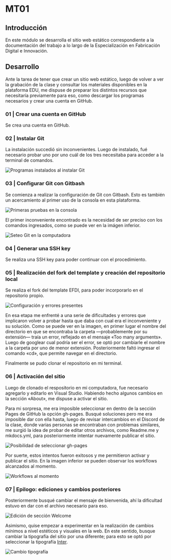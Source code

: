 # MT01

## Introducción
En este módulo se desarrolla el sitio web estático correspondiente a la documentación del trabajo a lo largo de la Especialización en Fabricación Digital e Innovación. 

## Desarrollo
Ante la tarea de tener que crear un sitio web estático, luego de volver a ver la grabación de la clase y consultar los materiales disponibles en la plataforma EDU, me dispuse de preparar los distintos recursos que necesitaría previamente para eso, como descargar los programas necesarios y crear una cuenta en GitHub. 


### 01 | Crear una cuenta en GitHub
Se crea una cuenta en GitHub.


### 02 | Instalar Git
La instalación succedió sin inconvenientes. Luego de instalado, fué necesario probar uno por uno cuál de los tres necesitaba para acceder a la terminal de comandos.

![Programas instalados al instalar Git](<Imagen 0 - b.png>) 


### 03 | Configurar Git con Gitbash

Se comienza a realizar la configuración de Git con Gitbash. Esto es también un acercamiento al primer uso de la consola en esta plataforma. 

![Primeras pruebas en la consola](<Imagen 0 - a.png>)

El primer inconveniente encontrado es la necesidad de ser preciso con los comandos ingresados, como se puede ver en la imágen inferior.

![Seteo Git en la computadora](<Imagen 2 - seteo git.png>)


### 04 | Generar una SSH key 
Se realiza una SSH key para poder continuar con el procedimiento.


### 05 | Realización del fork del template y creación del repositorio local

Se realiza el fork del template EFDI, para poder incorporarlo en el repositorio propio.

![Configuración y errores presentes](<Imagen 3 - configuracion y errores.png>)

En esa etapa me enfrenté a una serie de dificultades y errores que implicaron volver a probar hasta que daba con cual era el inconveniente y su solución. Como se puede ver en la imagen, en primer lugar el nombre del directorio en que se encontraba la carpeta —probablemente por su extensión— traía un error, reflejado en el mensaje «Too many arguments». Luego de googlear cual podría ser el error, se optó por cambiarle el nombre a la carpeta por uno de menor extensión. Posteriormente faltó ingresar el comando «cd», que permite navegar en el directorio.

Finalmente se pudo clonar el repositorio en mi terminal.


### 06 | Activación del sitio

Luego de clonado el respositorio en mi computadora, fue necesario agregarlo y editarlo en Visual Studio. Habiendo hecho algunos cambios en la sección «About», me dispuse a activar el sitio.

Para mi sorpresa, me era imposible seleccionar en dentro de la sección Pages de GitHub la opción gh-pages. Busqué soluciones pero me era imposible dar con ella hasta, luego de revisar intercambios en el Discord de la clase, donde varias personas se encontraban con problemas similares, me surgió la idea de probar de editar otros archivos, como Readme.me y mkdocs.yml, para posteriormente intentar nuevamente publicar el sitio.

![Posibilidad de seleccionar gh-pages](<Imagen 4 .png>)

Por suerte, estos intentos fueron exitosos y me permitieron activar y publicar el sitio. En la imagen inferior se pueden observar los workflows alcanzados al momento.

![Workflows al momento](<Imagen 5 b.png>)


###  07 | Epilogo: ediciones y cambios posteriores

Posteriormente busqué cambiar el mensaje de bienvenida, ahí la dificultad estuvo en dar con el archivo necesario para eso. 

![Edición de sección Welcome](<Imagen 6.png>)

Asimismo, quise empezar a experimentar en la realización de cambios mínimos a nivel estéticos y visuales en la web. En este sentido, busque cambiar la tipografía del sitio por una diferente; para esto se optó por seleccionar la tipografía [Inter](https://rsms.me/inter/).

![Cambio tipografía](<Imagen 7.png>)